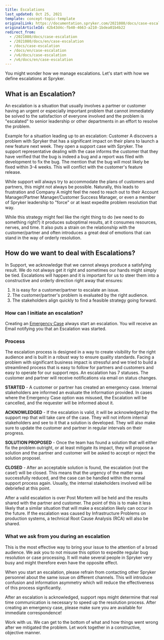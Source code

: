 ```yaml
---
title: Escalations
last_updated: Oct 25, 2021
template: concept-topic-template
originalLink: https://documentation.spryker.com/2021080/docs/case-escalation
originalArticleId: 42b43d4c-fb40-4663-a210-1bdea01b4b22
redirect_from:
  - /2021080/docs/case-escalation
  - /2021080/docs/en/case-escalation
  - /docs/case-escalation
  - /docs/en/case-escalation
  - /v6/docs/case-escalation
  - /v6/docs/en/case-escalation
---
```


You might wonder how we manage escalations. Let's start with how we define escalations at Spryker.

## What is an Escalation?
An escalation is a situation that usually involves a partner or customer having an urgent or especially important problem that cannot immediately be solved to the satisfaction of everyone involved and the problem is "escalated" to senior leadership or other departments in an effort to resolve the problem.

Example for a situation leading up to an escalation:
Customer A discovers a problem with Spryker that has a significant impact on their plans to launch a new feature next week. They open a support case with Spryker. The support representative dealing with the case informs the customer that they have verified that the bug is indeed a bug and a report was filed with development to fix the bug. The mention that the bug will most likely be fixed within 3-4 weeks. This will conflict with the customer's feature release.

While support will always try to accommodate the plans of customers and partners, this might not always be possible. Naturally, this leads to frustration and Company A might feel the need to reach out to their Account Manager/Partner Manager/Customer Success Manager, or even a member of Spryker leadership to "force" or at least expedite problem resolution that way.

While this strategy might feel like the right thing to do (we need to do something right?) it produces suboptimal results, at it consumes resources, nerves, and time. It also puts a strain on the relationship with the customer/partner and often introduces a great deal of emotions that can stand in the way of orderly resolution.

## How do we want to deal with Escalations?
In Support, we acknowledge that we cannot always produce a satisfying result. We do not always get it right and sometimes our hands might simply be tied. Escalations will happen and it is important for us to steer them into a constructive and orderly direction right away that ensures:
1. It is easy for a customer/partner to escalate an issue.
2. The customer/partner's problem is evaluated by the right audience.
3. The stakeholders align quickly to find a feasible strategy going forward.

### How can I initiate an escalation?
Creating an [Emergency Case](/docs/scos/user/intro-to-spryker/support/how-to-use-the-support-portal.html#emergencies) always start an escalation. You will receive an Email notifying you that an Escalation was started.

### Process
The escalation process is designed in a way to create visibility for the right audience and is built in a robust way to ensure quality standards. Facing a problem with significant business impact is stressful and we tried to build a streamlined process that is easy to follow for partners and customers and easy to operate for our support reps. An escalation has 7 statuses. The customer and partner will receive notifications via email on status changes.

**STARTED** - A customer or partner has created an emergency case. Internal stakeholders are informed an evaluate the information provided. In cases where the Emergency Case option was misused, the Escalation will be cancelled, and the requester will be informed about it.

**ACKNOWLEDGED** - If the escalation is valid, it will be acknowledged by the support rep that will take care of the case. They will not inform internal stakeholders and see to it that a solution is developed. They will also make sure to update the customer and partner in regular intervals on their progress.

**SOLUTION PROPOSED** - Once the team has found a solution that will either fix the problem outright, or at least mitigate its impact, they will propose a solution and the partner and customer will be asked to accept or reject the solution proposel.

**CLOSED** - After an acceptable solution is found, the escalation (not the case!) will be closed. This means that the urgency of the matter was successfully reduced, and the case can be handled within the normal support process again. Usually, the internal stakeholders involved will be debriefed at this point.

After a valid escalation is over Post Mortem will be held and the results shared with the partner and customer. The point of this is to make it less likely that a similar situation that will make a escalation likely can occur in the future. If the escalation was caused by Infrastructure Problems on production systems, a technical Root Cause Analysis (RCA) will also be shared.

### What we ask from you during an escalation
This is the most effective way to bring your issue to the attention of a broad audience. We ask you to not misuse this option to expedite regular bug resolution or case processing. It will make several people in Spryker very busy and might therefore even have the opposite effect.

When you start an escalation, please refrain from contacting other Spryker personnel about the same issue on different channels. This will introduce confusion and information asymmetry which will reduce the effectiveness of this process significantly.

After an escalation is acknowledged, support reps might determine that real time communication is necessary to speed up the resolution process. After creating an emergency case, please make sure you are available for immediate correspondence!

Work with us. We can get to the bottom of what and how things went wrong after we mitigated the problem. Let work together in a constructive, objective manner.

